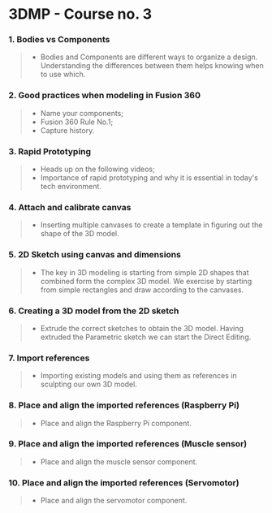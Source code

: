 # 3DMP - Course no. 3

### 1. Bodies vs Components
> - Bodies and Components are different ways to organize a design. Understanding the differences between them helps knowing when to use which.
### 2. Good practices when modeling in Fusion 360
> - Name your components;
> - Fusion 360 Rule No.1;
> - Capture history.
### 3. Rapid Prototyping
> - Heads up on the following videos;
> - Importance of rapid prototyping and why it is essential in today's tech environment.
### 4. Attach and calibrate canvas
> - Inserting multiple canvases to create a template in figuring out the shape of the 3D model.
### 5. 2D Sketch using canvas and dimensions
> - The key in 3D modeling is starting from simple 2D shapes that combined form the complex 3D model. We exercise by starting from simple rectangles and draw according to the canvases.
### 6. Creating a 3D model from the 2D sketch
> - Extrude the correct sketches to obtain the 3D model. Having extruded the Parametric sketch we can start the Direct Editing.
### 7. Import references
> - Importing existing models and using them as references in sculpting our own 3D model.
### 8. Place and align the imported references (Raspberry Pi)
> - Place and align the Raspberry Pi component.
### 9. Place and align the imported references (Muscle sensor)
> - Place and align the muscle sensor component.
### 10. Place and align the imported references (Servomotor)
> - Place and align the servomotor component.
